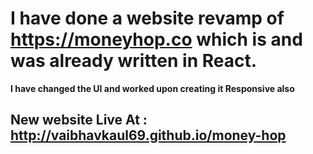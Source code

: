 # I have done a website revamp of https://moneyhop.co which is and was already written in React.

**I have changed the UI and worked upon creating it Responsive also**

## New website Live At : http://vaibhavkaul69.github.io/money-hop
